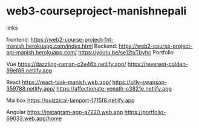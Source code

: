 # web3-courseproject-manishnepali


links 

frontend: https://web2-course-project-fnt-manish.herokuapp.com/index.html
Backend: https://web2-course-project-api-manish.herokuapp.com/
https://youtu.be/se12txTbyhc
Portfolio 

Vue
https://dazzling-raman-c2e46b.netlify.app/
https://reverent-colden-99ef89.netlify.app

React
https://react-taak-manish.web.app/
https://silly-swanson-359788.netlify.app/
https://affectionate-yonath-c3821e.netlify.app

Mailbox
https://quizzical-lamport-1715f8.netlify.app

Angular
https://instagram-app-a7220.web.app
https://portfolio-69033.web.app/home

